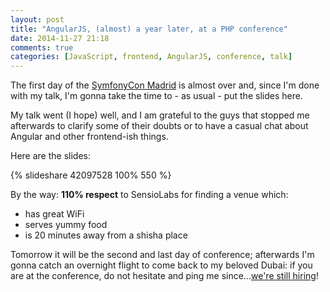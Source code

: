 ```yaml
---
layout: post
title: "AngularJS, (almost) a year later, at a PHP conference"
date: 2014-11-27 21:18
comments: true
categories: [JavaScript, frontend, AngularJS, conference, talk]
---
```


The first day of the [SymfonyCon Madrid](http://madrid2014.symfony.com/) is almost
over and, since I'm done with my talk, I'm gonna
take the time to - as usual - put the slides here.

<!-- more -->

My talk went (I hope) well, and I am grateful
to the guys that stopped me afterwards to
clarify some of their doubts or to have
a casual chat about Angular and other frontend-ish
things.

Here are the slides:

{% slideshare 42097528 100% 550 %}

By the way: **110% respect** to
SensioLabs for finding a venue which:

* has great WiFi
* serves yummy food
* is 20 minutes away from a shisha place

Tomorrow it will be the second and last day
of conference; afterwards I'm gonna catch an overnight flight
to come back to my beloved Dubai:
if you are at the conference, do not hesitate
and ping me since...[we're still hiring](http://tech.namshi.com/join-us/)!
